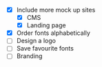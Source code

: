 - [x] Include more mock up sites
  - [x] CMS
  - [x] Landing page
- [x] Order fonts alphabetically
- [ ] Design a logo
- [ ] Save favourite fonts
- [ ] Branding